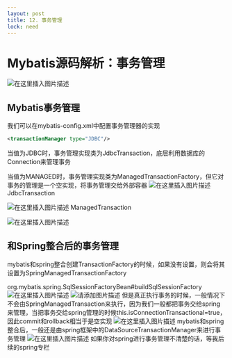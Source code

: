 ```yaml
---
layout: post
title: 12. 事务管理
lock: need
---
```


# Mybatis源码解析：事务管理

![在这里插入图片描述](https://img-blog.csdnimg.cn/5f5060718db7424a8fe190eac8df6049.jpg?)
## Mybatis事务管理
我们可以在mybatis-config.xml中配置事务管理器的实现
```xml
<transactionManager type="JDBC"/>
```
当值为JDBC时，事务管理实现类为JdbcTransaction，底层利用数据库的Connection来管理事务

当值为MANAGED时，事务管理实现类为ManagedTransactionFactory，但它对事务的管理是一个空实现，将事务管理交给外部容器
![在这里插入图片描述](https://img-blog.csdnimg.cn/866089c9218f4385b53a71a401b4231e.png?)
JdbcTransaction

![在这里插入图片描述](https://img-blog.csdnimg.cn/8e5c8a09604840278b3ab563a4c6e4d0.png?)
ManagedTransaction

![在这里插入图片描述](https://img-blog.csdnimg.cn/82cac19738b049c09cd9f0e05018a241.png)

## 和Spring整合后的事务管理
mybatis和spring整合创建TransactionFactory的时候，如果没有设置，则会将其设置为SpringManagedTransactionFactory

org.mybatis.spring.SqlSessionFactoryBean#buildSqlSessionFactory
![在这里插入图片描述](https://img-blog.csdnimg.cn/994889f54ad146df8a6b603d61bc25b3.png)
![请添加图片描述](https://img-blog.csdnimg.cn/b1415b7a7d874859b761fe10c9d287d0.png?)
但是真正执行事务的时候，一般情况下不会由SpringManagedTransaction来执行，因为我们一般都把事务交给spring来管理，当把事务交给spring管理的时候this.isConnectionTransactional=true，因此commit和rollback相当于是空实现
![在这里插入图片描述](https://img-blog.csdnimg.cn/67e02cd16d5d4d69b1320e6bc86f3e7c.png?)
mybatis和spring整合后，一般还是由spring框架中的DataSourceTransactionManager来进行事务管理
![在这里插入图片描述](https://img-blog.csdnimg.cn/cb2630246d9c4023a82492bba19327e7.png?)
如果你对spring进行事务管理不清楚的话，等我后续的spring专栏